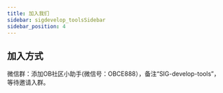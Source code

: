 ```yaml
---
title: 加入我们
sidebar: sigdevelop_toolsSidebar
sidebar_position: 4
---
```



## 加入方式
微信群：添加OB社区小助手(微信号：OBCE888），备注“SIG-develop-tools”，等待邀请入群。